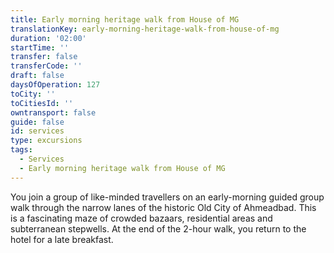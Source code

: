 ```yaml
---
title: Early morning heritage walk from House of MG
translationKey: early-morning-heritage-walk-from-house-of-mg
duration: '02:00'
startTime: ''
transfer: false
transferCode: ''
draft: false
daysOfOperation: 127
toCity: ''
toCitiesId: ''
owntransport: false
guide: false
id: services
type: excursions
tags:
  - Services
  - Early morning heritage walk from House of MG
---
```

You join a group of like-minded travellers on an early-morning guided group walk through the narrow lanes of the historic Old City of Ahmeadbad. This is a fascinating maze of crowded bazaars, residential areas and subterranean stepwells. At the end of the 2-hour walk, you return to the hotel for a late breakfast.